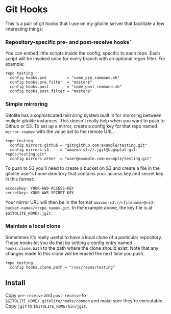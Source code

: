 Git Hooks
=========

This is a pair of git hooks that I use on my gitolite server that facilitate a few interesting things:

### Repository-specific pre- and post-receive hooks`

You can embed little scripts inside the config, specific to each repo. Each script will be invoked once for
every branch with an optional regex filter. For example:

    repo testing
      config hooks.pre         = "some_pre_command.sh"
      config hooks.pre.filter  = "master$"
      config hooks.post        = "some_post_command.sh"
      config hooks.post.filter = "master$"

### Simple mirroring

Gitolite has a sophisticated mirroring system built in for mirroring between muliple gitolite instances. This
doesn't really help when you want to push to Github or S3. To set up a mirror, create a config key for that
repo named `mirror.<name>` with the value set to the remote URL.

    repo testing
      config mirrors.github = "git@github.com:example/testing.git"
      config mirrors.s3     = "amazon-s3://.jgit@bugsplat-git-repos/testing.git"
      config mirrors.other  = "user@example.com:example/testing.git"
      
To push to S3 you'll need to create a bucket on S3 and create a file in the gitolite
user's home directory that contains your access key and secret key in this format:

    accesskey: YOUR-AWS-ACCESS-KEY
    secretkey: YOUR-AWS-SECRET-KEY
    
Your mirror URL will then be in the format `amazon-s3://<filename>@<s3-bucket-name>/<repo_name>.git`.
In the example above, the key file is at `$GITOLITE_HOME/.jgit`.

### Maintain a local clone

Sometimes it's really useful to have a local clone of a particular repository. These hooks let you do that
by setting a config entry named `hooks.clone.bath` to the path where the clone should exist. Note that any
changes made to this clone will be erased the next time you push.

    repo testing
      config hooks.clone.path = "/var/repos/testing"


## Install

Copy `pre-receive` and `post-receive` to `$GITOLITE_HOME/.gitolite/hooks/common` and make sure they're executable.
Copy `jgit` to `$GITOLITE_HOME/bin/jgit`.


